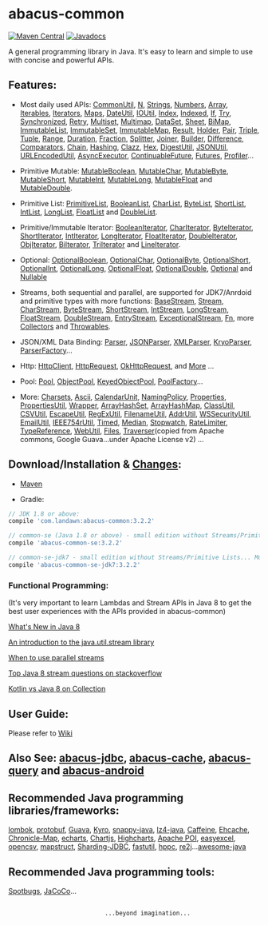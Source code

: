 # abacus-common

[![Maven Central](https://img.shields.io/maven-central/v/com.landawn/abacus-common.svg)](https://maven-badges.herokuapp.com/maven-central/com.landawn/abacus-common/)
[![Javadocs](https://www.javadoc.io/badge/com.landawn/abacus-common.svg)](https://www.javadoc.io/doc/com.landawn/abacus-common)

A general programming library in Java. It's easy to learn and simple to use with concise and powerful APIs.

## Features:

* Most daily used APIs: [CommonUtil](https://htmlpreview.github.io/?https://github.com/landawn/abacus-common/master/docs/CommonUtil_view.html), 
[N](https://htmlpreview.github.io/?https://github.com/landawn/abacus-common/master/docs/N_view.html), 
[Strings](https://htmlpreview.github.io/?https://github.com/landawn/abacus-common/master/docs/Strings_view.html), 
[Numbers](https://htmlpreview.github.io/?https://github.com/landawn/abacus-common/master/docs/Numbers_view.html), 
[Array](https://htmlpreview.github.io/?https://github.com/landawn/abacus-common/master/docs/Array_view.html), 
[Iterables](https://htmlpreview.github.io/?https://github.com/landawn/abacus-common/master/docs/Iterables_view.html), 
[Iterators](https://htmlpreview.github.io/?https://github.com/landawn/abacus-common/master/docs/Iterators_view.html), 
[Maps](https://htmlpreview.github.io/?https://github.com/landawn/abacus-common/master/docs/Maps_view.html), 
[DateUtil](https://htmlpreview.github.io/?https://github.com/landawn/abacus-common/master/docs/DateUtil_view.html), 
[IOUtil](https://htmlpreview.github.io/?https://github.com/landawn/abacus-common/master/docs/IOUtil_view.html), 
[Index](https://htmlpreview.github.io/?https://github.com/landawn/abacus-common/master/docs/Index_view.html), 
[Indexed](https://htmlpreview.github.io/?https://github.com/landawn/abacus-common/master/docs/Indexed_view.html), 
[If](https://htmlpreview.github.io/?https://github.com/landawn/abacus-common/master/docs/If_view.html), 
[Try](https://htmlpreview.github.io/?https://github.com/landawn/abacus-common/master/docs/Try_view.html), 
[Synchronized](https://htmlpreview.github.io/?https://github.com/landawn/abacus-common/master/docs/Synchronized_view.html), 
[Retry](https://htmlpreview.github.io/?https://github.com/landawn/abacus-common/master/docs/Retry_view.html), 
[Multiset](https://htmlpreview.github.io/?https://github.com/landawn/abacus-common/master/docs/Multiset_view.html), 
[Multimap](https://htmlpreview.github.io/?https://github.com/landawn/abacus-common/master/docs/Multimap_view.html), 
[DataSet](https://htmlpreview.github.io/?https://github.com/landawn/abacus-common/master/docs/DataSet_view.html), 
[Sheet](https://htmlpreview.github.io/?https://github.com/landawn/abacus-common/master/docs/Sheet_view.html), 
[BiMap](https://htmlpreview.github.io/?https://github.com/landawn/abacus-common/master/docs/BiMap_view.html), 
[ImmutableList](https://htmlpreview.github.io/?https://github.com/landawn/abacus-common/master/docs/ImmutableList_view.html), 
[ImmutableSet](https://htmlpreview.github.io/?https://github.com/landawn/abacus-common/master/docs/ImmutableSet_view.html), 
[ImmutableMap](https://htmlpreview.github.io/?https://github.com/landawn/abacus-common/master/docs/ImmutableMap_view.html), 
[Result](https://htmlpreview.github.io/?https://github.com/landawn/abacus-common/master/docs/Result_view.html), 
[Holder](https://htmlpreview.github.io/?https://github.com/landawn/abacus-common/master/docs/Holder_view.html), 
[Pair](https://htmlpreview.github.io/?https://github.com/landawn/abacus-common/master/docs/Pair_view.html), 
[Triple](https://htmlpreview.github.io/?https://github.com/landawn/abacus-common/master/docs/Triple_view.html), 
[Tuple](https://htmlpreview.github.io/?https://github.com/landawn/abacus-common/master/docs/Tuple_view.html), 
[Range](https://htmlpreview.github.io/?https://github.com/landawn/abacus-common/master/docs/Range_view.html), 
[Duration](https://htmlpreview.github.io/?https://github.com/landawn/abacus-common/master/docs/Duration_view.html), 
[Fraction](https://htmlpreview.github.io/?https://github.com/landawn/abacus-common/master/docs/Fraction_view.html), 
[Splitter](https://htmlpreview.github.io/?https://github.com/landawn/abacus-common/master/docs/Splitter_view.html), 
[Joiner](https://htmlpreview.github.io/?https://github.com/landawn/abacus-common/master/docs/Joiner_view.html), 
[Builder](https://htmlpreview.github.io/?https://github.com/landawn/abacus-common/master/docs/Builder_view.html), 
[Difference](https://htmlpreview.github.io/?https://github.com/landawn/abacus-common/master/docs/Difference_view.html), 
[Comparators](https://htmlpreview.github.io/?https://github.com/landawn/abacus-common/master/docs/Comparators_view.html), 
[Chain](https://htmlpreview.github.io/?https://github.com/landawn/abacus-common/master/docs/Chain_view.html), 
[Hashing](https://htmlpreview.github.io/?https://github.com/landawn/abacus-common/master/docs/Hashing_view.html), 
[Clazz](https://htmlpreview.github.io/?https://github.com/landawn/abacus-common/master/docs/Clazz_view.html), 
[Hex](https://htmlpreview.github.io/?https://github.com/landawn/abacus-common/master/docs/Hex_view.html), 
[DigestUtil](https://htmlpreview.github.io/?https://github.com/landawn/abacus-common/master/docs/DigestUtil_view.html), 
[JSONUtil](https://htmlpreview.github.io/?https://github.com/landawn/abacus-common/master/docs/JSONUtil_view.html), 
[URLEncodedUtil](https://htmlpreview.github.io/?https://github.com/landawn/abacus-common/master/docs/URLEncodedUtil_view.html), 
[AsyncExecutor](https://htmlpreview.github.io/?https://github.com/landawn/abacus-common/master/docs/AsyncExecutor_view.html), 
[ContinuableFuture](https://htmlpreview.github.io/?https://github.com/landawn/abacus-common/master/docs/ContinuableFuture_view.html), 
[Futures](https://htmlpreview.github.io/?https://github.com/landawn/abacus-common/master/docs/Futures_view.html), 
[Profiler](https://htmlpreview.github.io/?https://github.com/landawn/abacus-common/master/docs/Profiler_view.html)...

* Primitive Mutable: 
[MutableBoolean](https://htmlpreview.github.io/?https://github.com/landawn/abacus-common/master/docs/MutableBoolean_view.html), 
[MutableChar](https://htmlpreview.github.io/?https://github.com/landawn/abacus-common/master/docs/MutableChar_view.html), 
[MutableByte](https://htmlpreview.github.io/?https://github.com/landawn/abacus-common/master/docs/MutableByte_view.html), 
[MutableShort](https://htmlpreview.github.io/?https://github.com/landawn/abacus-common/master/docs/MutableShort_view.html), 
[MutableInt](https://htmlpreview.github.io/?https://github.com/landawn/abacus-common/master/docs/MutableInt_view.html), 
[MutableLong](https://htmlpreview.github.io/?https://github.com/landawn/abacus-common/master/docs/MutableLong_view.html), 
[MutableFloat](https://htmlpreview.github.io/?https://github.com/landawn/abacus-common/master/docs/MutableFloat_view.html) and 
[MutableDouble](https://htmlpreview.github.io/?https://github.com/landawn/abacus-common/master/docs/MutableDouble_view.html).

* Primitive List: 
[PrimitiveList](https://htmlpreview.github.io/?https://github.com/landawn/abacus-common/master/docs/PrimitiveList_view.html), 
[BooleanList](https://htmlpreview.github.io/?https://github.com/landawn/abacus-common/master/docs/BooleanList_view.html), 
[CharList](https://htmlpreview.github.io/?https://github.com/landawn/abacus-common/master/docs/CharList_view.html), 
[ByteList](https://htmlpreview.github.io/?https://github.com/landawn/abacus-common/master/docs/ByteList_view.html), 
[ShortList](https://htmlpreview.github.io/?https://github.com/landawn/abacus-common/master/docs/ShortList_view.html), 
[IntList](https://htmlpreview.github.io/?https://github.com/landawn/abacus-common/master/docs/IntList_view.html), 
[LongList](https://htmlpreview.github.io/?https://github.com/landawn/abacus-common/master/docs/LongList_view.html), 
[FloatList](https://htmlpreview.github.io/?https://github.com/landawn/abacus-common/master/docs/FloatList_view.html) and
[DoubleList](https://htmlpreview.github.io/?https://github.com/landawn/abacus-common/master/docs/DoubleList_view.html).

* Primitive/Immutable Iterator: 
[BooleanIterator](https://htmlpreview.github.io/?https://github.com/landawn/abacus-common/master/docs/BooleanIterator_view.html), 
[CharIterator](https://htmlpreview.github.io/?https://github.com/landawn/abacus-common/master/docs/CharIterator_view.html), 
[ByteIterator](https://htmlpreview.github.io/?https://github.com/landawn/abacus-common/master/docs/ByteIterator_view.html), 
[ShortIterator](https://htmlpreview.github.io/?https://github.com/landawn/abacus-common/master/docs/ShortIterator_view.html), 
[IntIterator](https://htmlpreview.github.io/?https://github.com/landawn/abacus-common/master/docs/IntIterator_view.html), 
[LongIterator](https://htmlpreview.github.io/?https://github.com/landawn/abacus-common/master/docs/LongIterator_view.html), 
[FloatIterator](https://htmlpreview.github.io/?https://github.com/landawn/abacus-common/master/docs/FloatIterator_view.html), 
[DoubleIterator](https://htmlpreview.github.io/?https://github.com/landawn/abacus-common/master/docs/DoubleIterator_view.html),
[ObjIterator](https://htmlpreview.github.io/?https://github.com/landawn/abacus-common/master/docs/ObjIterator_view.html),
[BiIterator](https://htmlpreview.github.io/?https://github.com/landawn/abacus-common/master/docs/BiIterator_view.html),
[TriIterator](https://htmlpreview.github.io/?https://github.com/landawn/abacus-common/master/docs/TriIterator_view.html) and 
[LineIterator](https://htmlpreview.github.io/?https://github.com/landawn/abacus-common/master/docs/LineIterator_view.html). 

* Optional: 
[OptionalBoolean](https://htmlpreview.github.io/?https://github.com/landawn/abacus-common/master/docs/OptionalBoolean_view.html), 
[OptionalChar](https://htmlpreview.github.io/?https://github.com/landawn/abacus-common/master/docs/OptionalChar_view.html), 
[OptionalByte](https://htmlpreview.github.io/?https://github.com/landawn/abacus-common/master/docs/OptionalByte_view.html), 
[OptionalShort](https://htmlpreview.github.io/?https://github.com/landawn/abacus-common/master/docs/OptionalShort_view.html), 
[OptionalInt](https://htmlpreview.github.io/?https://github.com/landawn/abacus-common/master/docs/OptionalInt_view.html), 
[OptionalLong](https://htmlpreview.github.io/?https://github.com/landawn/abacus-common/master/docs/OptionalLong_view.html), 
[OptionalFloat](https://htmlpreview.github.io/?https://github.com/landawn/abacus-common/master/docs/OptionalFloat_view.html), 
[OptionalDouble](https://htmlpreview.github.io/?https://github.com/landawn/abacus-common/master/docs/OptionalDouble_view.html), 
[Optional](https://htmlpreview.github.io/?https://github.com/landawn/abacus-common/master/docs/Optional_view.html) and 
[Nullable](https://htmlpreview.github.io/?https://github.com/landawn/abacus-common/master/docs/Nullable_view.html)

* Streams, both sequential and parallel, are supported for JDK7/Anrdoid and primitive types with more functions: 
[BaseStream](https://htmlpreview.github.io/?https://github.com/landawn/abacus-common/master/docs/BaseStream_view.html), 
[Stream](https://htmlpreview.github.io/?https://github.com/landawn/abacus-common/master/docs/Stream_view.html), 
[CharStream](https://htmlpreview.github.io/?https://github.com/landawn/abacus-common/master/docs/CharStream_view.html), 
[ByteStream](https://htmlpreview.github.io/?https://github.com/landawn/abacus-common/master/docs/ByteStream_view.html), 
[ShortStream](https://htmlpreview.github.io/?https://github.com/landawn/abacus-common/master/docs/ShortStream_view.html), 
[IntStream](https://htmlpreview.github.io/?https://github.com/landawn/abacus-common/master/docs/IntStream_view.html), 
[LongStream](https://htmlpreview.github.io/?https://github.com/landawn/abacus-common/master/docs/LongStream_view.html), 
[FloatStream](https://htmlpreview.github.io/?https://github.com/landawn/abacus-common/master/docs/FloatStream_view.html), 
[DoubleStream](https://htmlpreview.github.io/?https://github.com/landawn/abacus-common/master/docs/DoubleStream_view.html), 
[EntryStream](https://htmlpreview.github.io/?https://github.com/landawn/abacus-common/master/docs/EntryStream_view.html), 
[ExceptionalStream](https://htmlpreview.github.io/?https://github.com/landawn/abacus-common/master/docs/ExceptionalStream_view.html), 
[Fn](https://htmlpreview.github.io/?https://github.com/landawn/abacus-common/master/docs/Fn_view.html), 
more [Collectors](https://htmlpreview.github.io/?https://github.com/landawn/abacus-common/master/docs/Collectors_view.html) and 
[Throwables](https://htmlpreview.github.io/?https://github.com/landawn/abacus-common/master/docs/Throwables_view.html).

* JSON/XML Data Binding: 
[Parser](https://htmlpreview.github.io/?https://github.com/landawn/abacus-common/master/docs/Parser_view.html), 
[JSONParser](https://htmlpreview.github.io/?https://github.com/landawn/abacus-common/master/docs/JSONParser_view.html), 
[XMLParser](https://htmlpreview.github.io/?https://github.com/landawn/abacus-common/master/docs/XMLParser_view.html), 
[KryoParser](https://htmlpreview.github.io/?https://github.com/landawn/abacus-common/master/docs/KryoParser_view.html), 
[ParserFactory](https://htmlpreview.github.io/?https://github.com/landawn/abacus-common/master/docs/ParserFactory_view.html)...

* Http:
[HttpClient](https://htmlpreview.github.io/?https://github.com/landawn/abacus-common/master/docs/HttpClient_view.html), 
[HttpRequest](https://htmlpreview.github.io/?https://github.com/landawn/abacus-common/master/docs/HttpRequest_view.html), 
[OkHttpRequest](https://htmlpreview.github.io/?https://github.com/landawn/abacus-common/master/docs/OkHttpRequest_view.html), 
and [More](https://www.javadoc.io/static/com.landawn/abacus-common/3.2.2/com/landawn/abacus/http/package-summary.html) ...

* Pool: 
[Pool](https://htmlpreview.github.io/?https://github.com/landawn/abacus-common/master/docs/Pool_view.html), 
[ObjectPool](https://htmlpreview.github.io/?https://github.com/landawn/abacus-common/master/docs/ObjectPool_view.html), 
[KeyedObjectPool](https://htmlpreview.github.io/?https://github.com/landawn/abacus-common/master/docs/KeyedObjectPool_view.html), 
[PoolFactory](https://htmlpreview.github.io/?https://github.com/landawn/abacus-common/master/docs/PoolFactory_view.html)...


* More:
[Charsets](https://static.javadoc.io/com.landawn/abacus-common/3.2.2/com/landawn/abacus/util/Charsets.html),
[Ascii](https://static.javadoc.io/com.landawn/abacus-common/3.2.2/com/landawn/abacus/util/Ascii.html),
[CalendarUnit](https://static.javadoc.io/com.landawn/abacus-common/3.2.2/com/landawn/abacus/util/CalendarUnit.html),
[NamingPolicy](https://static.javadoc.io/com.landawn/abacus-common/3.2.2/com/landawn/abacus/util/NamingPolicy.html), 
[Properties](https://static.javadoc.io/com.landawn/abacus-common/3.2.2/com/landawn/abacus/util/Properties.html),
[PropertiesUtil](https://static.javadoc.io/com.landawn/abacus-common/3.2.2/com/landawn/abacus/util/PropertiesUtil.html),
[Wrapper](https://static.javadoc.io/com.landawn/abacus-common/3.2.2/com/landawn/abacus/util/Wrapper.html),
[ArrayHashSet](https://static.javadoc.io/com.landawn/abacus-common/3.2.2/com/landawn/abacus/util/ArrayHashSet.html),
[ArrayHashMap](https://static.javadoc.io/com.landawn/abacus-common/3.2.2/com/landawn/abacus/util/ArrayHashMap.html),
[ClassUtil](https://static.javadoc.io/com.landawn/abacus-common/3.2.2/com/landawn/abacus/util/ClassUtil.html),
[CSVUtil](https://static.javadoc.io/com.landawn/abacus-common/3.2.2/com/landawn/abacus/util/CSVUtil.html),
[EscapeUtil](https://static.javadoc.io/com.landawn/abacus-common/3.2.2/com/landawn/abacus/util/EscapeUtil.html),
[RegExUtil](https://static.javadoc.io/com.landawn/abacus-common/3.2.2/com/landawn/abacus/util/RegExUtil.html),
[FilenameUtil](https://static.javadoc.io/com.landawn/abacus-common/3.2.2/com/landawn/abacus/util/FilenameUtil.html),
[AddrUtil](https://static.javadoc.io/com.landawn/abacus-common/3.2.2/com/landawn/abacus/util/AddrUtil.html),
[WSSecurityUtil](https://static.javadoc.io/com.landawn/abacus-common/3.2.2/com/landawn/abacus/util/WSSecurityUtil.html),
[EmailUtil](https://static.javadoc.io/com.landawn/abacus-common/3.2.2/com/landawn/abacus/util/EmailUtil.html),
[IEEE754rUtil](https://static.javadoc.io/com.landawn/abacus-common/3.2.2/com/landawn/abacus/util/IEEE754rUtil.html),
[Timed](https://static.javadoc.io/com.landawn/abacus-common/3.2.2/com/landawn/abacus/util/Timed.html),
[Median](https://static.javadoc.io/com.landawn/abacus-common/3.2.2/com/landawn/abacus/util/Median.html),
[Stopwatch](https://static.javadoc.io/com.landawn/abacus-common/3.2.2/com/landawn/abacus/util/Stopwatch.html),
[RateLimiter](https://static.javadoc.io/com.landawn/abacus-common/3.2.2/com/landawn/abacus/util/RateLimiter.html),
[TypeReference](https://static.javadoc.io/com.landawn/abacus-common/3.2.2/com/landawn/abacus/util/TypeReference.html),
[WebUtil](https://static.javadoc.io/com.landawn/abacus-common/3.2.2/com/landawn/abacus/guava/WebUtil.html),
[Files](https://static.javadoc.io/com.landawn/abacus-common/3.2.2/com/landawn/abacus/guava/Files.html),
[Traverser](https://static.javadoc.io/com.landawn/abacus-common/3.2.2/com/landawn/abacus/guava/Traverser.html)(copied from Apache commons, Google Guava...under Apache License v2) ...


## Download/Installation & [Changes](https://github.com/landawn/abacus-common/blob/master/CHANGES.md):

* [Maven](http://search.maven.org/#search%7Cga%7C1%7Cg%3A%22com.landawn%22)

* Gradle:
```gradle
// JDK 1.8 or above:
compile 'com.landawn:abacus-common:3.2.2' 

// common-se (Java 1.8 or above) - small edition without Streams/Primitive Lists....
compile 'abacus-common-se:3.2.2'

// common-se-jdk7 - small edition without Streams/Primitive Lists... Mostly it's for abacus-android.
compile 'abacus-common-se-jdk7:3.2.2'
```


### Functional Programming:
(It's very important to learn Lambdas and Stream APIs in Java 8 to get the best user experiences with the APIs provided in abacus-common)

[What's New in Java 8](https://leanpub.com/whatsnewinjava8/read)

[An introduction to the java.util.stream library](https://www.ibm.com/developerworks/library/j-java-streams-1-brian-goetz/index.html)

[When to use parallel streams](http://gee.cs.oswego.edu/dl/html/StreamParallelGuidance.html)

[Top Java 8 stream questions on stackoverflow](./Top_java_8_stream_questions_so.md)

[Kotlin vs Java 8 on Collection](./Java_Kotlin.md)


## User Guide:
Please refer to [Wiki](https://github.com/landawn/abacus-common/wiki)


## Also See: [abacus-jdbc](https://github.com/landawn/abacus-jdbc), [abacus-cache](https://github.com/landawn/abacus-cache), [abacus-query](https://github.com/landawn/abacus-query) and [abacus-android](https://github.com/landawn/abacus-android)


## Recommended Java programming libraries/frameworks:
[lombok](https://github.com/rzwitserloot/lombok), 
[protobuf](https://github.com/protocolbuffers/protobuf), 
[Guava](https://github.com/google/guava), 
[Kyro](https://github.com/EsotericSoftware/kryo), 
[snappy-java](https://github.com/xerial/snappy-java), 
[lz4-java](https://github.com/lz4/lz4-java), 
[Caffeine](https://github.com/ben-manes/caffeine), 
[Ehcache](http://www.ehcache.org/), 
[Chronicle-Map](https://github.com/OpenHFT/Chronicle-Map), 
[echarts](https://github.com/apache/incubator-echarts), 
[Chartjs](https://github.com/chartjs/Chart.js), 
[Highcharts](https://www.highcharts.com/blog/products/highcharts/), 
[Apache POI](https://github.com/apache/poi), 
[easyexcel](https://github.com/alibaba/easyexcel),
[opencsv](http://opencsv.sourceforge.net/), 
[mapstruct](https://github.com/mapstruct/mapstruct), 
[Sharding-JDBC](https://github.com/apache/incubator-shardingsphere), 
[fastutil](https://github.com/vigna/fastutil), 
[hppc](https://github.com/carrotsearch/hppc), 
[re2j](https://github.com/google/re2j)...[awesome-java](https://github.com/akullpp/awesome-java)

## Recommended Java programming tools:
[Spotbugs](https://github.com/spotbugs/spotbugs), [JaCoCo](https://www.eclemma.org/jacoco/)...

## 
                               ...beyond imagination...
